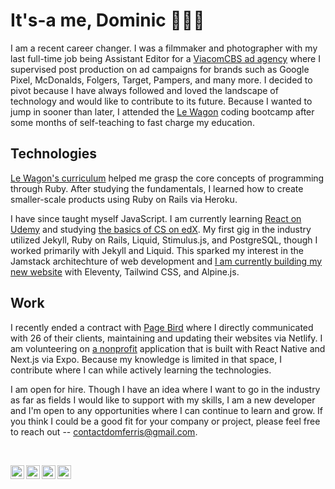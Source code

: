 # It's-a me, Dominic 🙋🏻‍♂️

I am a recent career changer. I was a filmmaker and photographer with my last full-time job being Assistant Editor for a [ViacomCBS ad agency](https://www.whosay.com) where I supervised post production on ad campaigns for brands such as Google Pixel, McDonalds, Folgers, Target, Pampers, and many more. I decided to pivot because I have always followed and loved the landscape of technology and would like to contribute to its future. Because I wanted to jump in sooner than later, I attended the [Le Wagon](https://www.lewagon.com) coding bootcamp after some months of self-teaching to fast charge my education.

## Technologies

[Le Wagon's curriculum](https://www.lewagon.com/web-development-course/full-time#curriculum) helped me grasp the core concepts of programming through Ruby. After studying the fundamentals, I learned how to create smaller-scale products using Ruby on Rails via Heroku.

I have since taught myself JavaScript. I am currently learning [React on Udemy](https://www.udemy.com/course/react-redux/) and studying [the basics of CS on edX](https://online-learning.harvard.edu/course/cs50-introduction-computer-science?delta=0). My first gig in the industry utilized Jekyll, Ruby on Rails, Liquid, Stimulus.js, and PostgreSQL, though I worked primarily with Jekyll and Liquid. This sparked my interest in the Jamstack architechture of web development and [I am currently building my new website](https://github.com/domferris/profile2) with Eleventy, Tailwind CSS, and Alpine.js.

## Work

I recently ended a contract with [Page Bird](https://github.com/page-bird) where I directly communicated with 26 of their clients, maintaining and updating their websites via Netlify. I am volunteering on [a nonprofit](https://spicygreenbook.org) application that is built with React Native and Next.js via Expo. Because my knowledge is limited in that space, I contribute where I can while actively learning the technologies.

I am open for hire. Though I have an idea where I want to go in the industry as far as fields I would like to support with my skills, I am a new developer and I'm open to any opportunities where I can continue to learn and grow. If you think I could be a good fit for your company or project, please feel free to reach out -- [contactdomferris@gmail.com](mailto://contactdomferris@gmail.com?Subject=Reaching%20out%20from%20GitHub&Body=Hi%20Dominic,).

<br>

[<img align="left" alt="domferris.com" width="22px" src="https://cdn1.iconfinder.com/data/icons/linecon/512/globe-512.png" />](https://domferris.com)
[<img align="left" alt="domferris | Twitter" width="22px" src="https://cdn2.iconfinder.com/data/icons/social-media-2285/512/1_Twitter_colored_svg-512.png" />](https://twitter.com/domferris)
[<img align="left" alt="domferris | Instagram" width="22px" src="https://cdn2.iconfinder.com/data/icons/social-media-2285/512/1_Instagram_colored_svg_1-512.png" />](https://www.instagram.com/domferris/)
[<img align="left" alt="Dominic Ferris | LinkedIn" width="22px" src="https://cdn2.iconfinder.com/data/icons/social-media-2285/512/1_Linkedin_unofficial_colored_svg-512.png" />](https://www.linkedin.com/in/domferris/)
